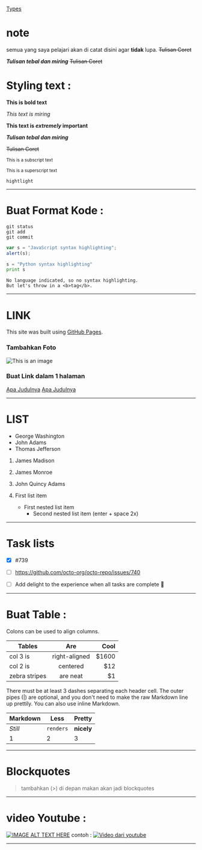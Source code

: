 [Types](#note)













# note
semua yang saya pelajari akan di catat disini agar **tidak** lupa.
	~~Tulisan Coret~~



***Tulisan tebal dan miring***
~~Tulisan Coret~~


# Styling text :

**This is bold text**

*This text is miring*

**This text is _extremely_ important**

***Tulisan tebal dan miring***

~~Tulisan Coret~~

<sub>This is a subscript text</sub>

<sup>This is a superscript text</sup>

`hightlight`

---
# Buat Format Kode :

```
git status
git add
git commit
```

```javascript
var s = "JavaScript syntax highlighting";
alert(s);
```
 
```python
s = "Python syntax highlighting"
print s
```
 
```
No language indicated, so no syntax highlighting. 
But let's throw in a <b>tag</b>.
```

---
# LINK
This site was built using [GitHub Pages](https://pages.github.com/).

### Tambahkan Foto
![This is an image](https://myoctocat.com/assets/images/base-octocat.svg)

### Buat Link dalam 1 halaman
[Apa Judulnya](#task-lists)
[Apa Judulnya](#mau-diarahkan-ke-mana)


---
# LIST
- George Washington
- John Adams
- Thomas Jefferson


1. James Madison
2. James Monroe
3. John Quincy Adams



1. First list item
   - First nested list item
     - Second nested list item (enter + space 2x)

---
# Task lists
- [x] #739
- [ ] https://github.com/octo-org/octo-repo/issues/740
- [ ] Add delight to the experience when all tasks are complete :tada:

      
---
# Buat Table :
Colons can be used to align columns.

| Tables        | Are           | Cool  |
| ------------- |:-------------:| -----:|
| col 3 is      | right-aligned | $1600 |
| col 2 is      | centered      |   $12 |
| zebra stripes | are neat      |    $1 |

There must be at least 3 dashes separating each header cell.
The outer pipes (|) are optional, and you don't need to make the 
raw Markdown line up prettily. You can also use inline Markdown.

Markdown | Less | Pretty
--- | --- | ---
*Still* | `renders` | **nicely**
1 | 2 | 3

----
# Blockquotes
> tambahkan (>) di depan makan akan jadi blockquotes



---

# video Youtube :
[![IMAGE ALT TEXT HERE](http://img.youtube.com/vi/YOUTUBE_VIDEO_ID_HERE/0.jpg)](http://www.youtube.com/watch?v=YOUTUBE_VIDEO_ID_HERE)
contoh :
[![Video dari youtube](http://img.youtube.com/vi/o3m15BWi2HM/0.jpg)](http://www.youtube.com/watch?v=o3m15BWi2HM)

---
